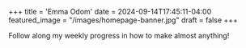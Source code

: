 +++
title = 'Emma Odom'
date = 2024-09-14T17:45:11-04:00
featured_image = "/images/homepage-banner.jpg"
draft = false
+++

Follow along my weekly progress in how to make almost anything! 
